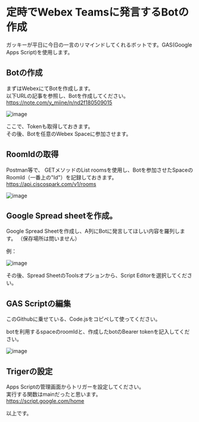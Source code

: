 
# 定時でWebex Teamsに発言するBotの作成
ガッキーが平日に今日の一言のリマインドしてくれるボットです。GAS(Google Apps Script)を使用します。

## Botの作成
まずはWebexにてBotを作成します。  
以下URLの記事を参照し、Botを作成してください。   
https://note.com/y_miine/n/nd2f180509015

![image](https://user-images.githubusercontent.com/74521124/132471265-89d29b3b-db1a-4163-bbec-740f4f88ecce.png)


ここで、Tokenも取得しておきます。    
その後、Botを任意のWebex Spaceに参加させます。

## RoomIdの取得
Postman等で、
GETメソッドのList roomsを使用し、Botを参加させたSpaceのRoomId（一番上の"Id"）を記録しておきます。  
https://api.ciscospark.com/v1/rooms

![image](https://user-images.githubusercontent.com/74521124/132471489-6ef1c1e3-2699-4c90-9ef0-dca296ebfc37.png)


## Google Spread sheetを作成。
Google Spread Sheetを作成し、A列にBotに発言してほしい内容を羅列します。  （保存場所は問いません）

例：

![image](https://user-images.githubusercontent.com/74521124/132471663-ca0c1294-8e6e-420a-afb8-e2eb836a8f51.png)


その後、Spread SheetのToolsオプションから、Script Editorを選択してください。

## GAS Scriptの編集
このGithubに乗せている、Code.jsをコピペして使ってください。

botを利用するspaceのroomIdと、作成したbotのBearer tokenを記入してください。

![image](https://user-images.githubusercontent.com/74521124/132472501-9814f1ac-5e4c-437e-9672-9eb700c1f641.png)


## Trigerの設定
Apps Scriptの管理画面からトリガーを設定してください。  
実行する関数はmainだったと思います。  
https://script.google.com/home

以上です。


